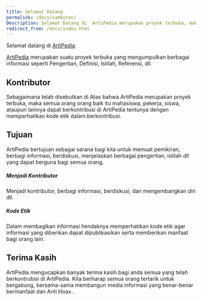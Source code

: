 ```yaml
---
title: Selamat Datang
permalink: /docs/sambutan/
Description: Selamat Datang di  ArtiPedia merupakan proyek terbuka, maka semua orang orang baik itu mahasiswa, pekerja, siswa, ataupun lainnya dapat berkontribusi di ArtiPedia tentunya dengan memperhatikan kode etik dalam berkontribusi
redirect_from: /docs/index.html
---
```




Selamat datang di [ArtiPedia](http://artipedia.id/).

[ArtiPedia](http://artipedia.id/) merupakan suatu proyek terbuka yang mengumpulkan berbagai informasi seperti Pengertian, Definisi, Istilah, Referensi, dll.

## Kontributor

Sebagaimana telah disebutkan di Atas bahwa ArtiPedia merupakan proyek terbuka, maka semua orang orang baik itu mahasiswa, pekerja, siswa, ataupun lainnya dapat berkontribusi di ArtiPedia tentunya dengan memperhatikan kode etik dalam berkontribusi.

## Tujuan

ArtiPedia bertujuan sebagai sarana bagi kita untuk memuat pemikiran, berbagi informasi, berdiskusi, menjelaskan berbagai pengertian, istilah dll yang dapat berguna bagi semua orang.

<div class="note">
  <h5>Menjadi Kontributor</h5>
  <p>Menjadi kontributor, berbagi informasi, berdiskusi, dan mengembangkan diri dll.</p>
</div>

<div class="note info">
  <h5>Kode Etik</h5>
  <p>Dalam membagikan informasi hendaknya memperhatikan kode etik agar informasi yang diberikan dapat dipublikasikan serta memberikan manfaat bagi orang lain. </p>
</div>

## Terima Kasih

ArtiPedia mengucapkan banyak terima kasih bagi anda semua yang telah berkontrubisi di ArtiPedia. Kita berharap semua orang tertarik untuk bergabung, bersama-sama membangun media informasi yang benar-benar bermanfaat dan Anti Hoax..

